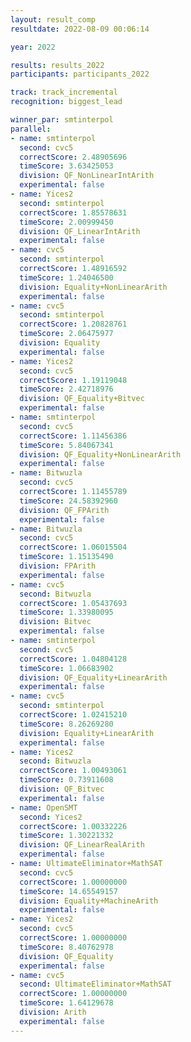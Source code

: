 ```yaml
---
layout: result_comp
resultdate: 2022-08-09 00:06:14

year: 2022

results: results_2022
participants: participants_2022

track: track_incremental
recognition: biggest_lead

winner_par: smtinterpol
parallel:
- name: smtinterpol
  second: cvc5
  correctScore: 2.48905696
  timeScore: 3.63425053
  division: QF_NonLinearIntArith
  experimental: false
- name: Yices2
  second: smtinterpol
  correctScore: 1.85578631
  timeScore: 2.00999450
  division: QF_LinearIntArith
  experimental: false
- name: cvc5
  second: smtinterpol
  correctScore: 1.48916592
  timeScore: 1.24046500
  division: Equality+NonLinearArith
  experimental: false
- name: cvc5
  second: smtinterpol
  correctScore: 1.20828761
  timeScore: 2.06475977
  division: Equality
  experimental: false
- name: Yices2
  second: cvc5
  correctScore: 1.19119048
  timeScore: 2.42718976
  division: QF_Equality+Bitvec
  experimental: false
- name: smtinterpol
  second: cvc5
  correctScore: 1.11456386
  timeScore: 5.84067341
  division: QF_Equality+NonLinearArith
  experimental: false
- name: Bitwuzla
  second: cvc5
  correctScore: 1.11455789
  timeScore: 24.58392960
  division: QF_FPArith
  experimental: false
- name: Bitwuzla
  second: cvc5
  correctScore: 1.06015504
  timeScore: 1.15135490
  division: FPArith
  experimental: false
- name: cvc5
  second: Bitwuzla
  correctScore: 1.05437693
  timeScore: 1.33980095
  division: Bitvec
  experimental: false
- name: smtinterpol
  second: cvc5
  correctScore: 1.04804128
  timeScore: 1.06683902
  division: QF_Equality+LinearArith
  experimental: false
- name: cvc5
  second: smtinterpol
  correctScore: 1.02415210
  timeScore: 8.26269280
  division: Equality+LinearArith
  experimental: false
- name: Yices2
  second: Bitwuzla
  correctScore: 1.00493061
  timeScore: 0.73911608
  division: QF_Bitvec
  experimental: false
- name: OpenSMT
  second: Yices2
  correctScore: 1.00332226
  timeScore: 1.30221332
  division: QF_LinearRealArith
  experimental: false
- name: UltimateEliminator+MathSAT
  second: cvc5
  correctScore: 1.00000000
  timeScore: 14.65549157
  division: Equality+MachineArith
  experimental: false
- name: Yices2
  second: cvc5
  correctScore: 1.00000000
  timeScore: 8.40762978
  division: QF_Equality
  experimental: false
- name: cvc5
  second: UltimateEliminator+MathSAT
  correctScore: 1.00000000
  timeScore: 1.64129678
  division: Arith
  experimental: false
---
```

